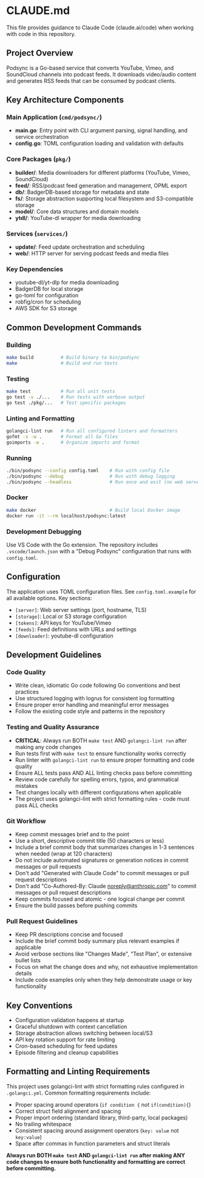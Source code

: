 # CLAUDE.md

This file provides guidance to Claude Code (claude.ai/code) when working with code in this repository.

## Project Overview

Podsync is a Go-based service that converts YouTube, Vimeo, and SoundCloud channels into podcast feeds. It downloads video/audio content and generates RSS feeds that can be consumed by podcast clients.

## Key Architecture Components

### Main Application (`cmd/podsync/`)
- **main.go**: Entry point with CLI argument parsing, signal handling, and service orchestration
- **config.go**: TOML configuration loading and validation with defaults

### Core Packages (`pkg/`)
- **builder/**: Media downloaders for different platforms (YouTube, Vimeo, SoundCloud)
- **feed/**: RSS/podcast feed generation and management, OPML export
- **db/**: BadgerDB-based storage for metadata and state
- **fs/**: Storage abstraction supporting local filesystem and S3-compatible storage
- **model/**: Core data structures and domain models
- **ytdl/**: YouTube-dl wrapper for media downloading

### Services (`services/`)
- **update/**: Feed update orchestration and scheduling
- **web/**: HTTP server for serving podcast feeds and media files

### Key Dependencies
- youtube-dl/yt-dlp for media downloading
- BadgerDB for local storage
- go-toml for configuration
- robfig/cron for scheduling
- AWS SDK for S3 storage

## Common Development Commands

### Building
```bash
make build          # Build binary to bin/podsync
make                # Build and run tests
```

### Testing
```bash
make test           # Run all unit tests
go test -v ./...    # Run tests with verbose output
go test ./pkg/...   # Test specific packages
```

### Linting and Formatting
```bash
golangci-lint run   # Run all configured linters and formatters
gofmt -s -w .       # Format all Go files
goimports -w .      # Organize imports and format
```

### Running
```bash
./bin/podsync --config config.toml    # Run with config file
./bin/podsync --debug                 # Run with debug logging
./bin/podsync --headless              # Run once and exit (no web server)
```

### Docker
```bash
make docker                           # Build local Docker image
docker run -it --rm localhost/podsync:latest
```

### Development Debugging
Use VS Code with the Go extension. The repository includes `.vscode/launch.json` with a "Debug Podsync" configuration that runs with `config.toml`.

## Configuration

The application uses TOML configuration files. See `config.toml.example` for all available options. Key sections:
- `[server]`: Web server settings (port, hostname, TLS)
- `[storage]`: Local or S3 storage configuration  
- `[tokens]`: API keys for YouTube/Vimeo
- `[feeds]`: Feed definitions with URLs and settings
- `[downloader]`: youtube-dl configuration

## Development Guidelines

### Code Quality
- Write clean, idiomatic Go code following Go conventions and best practices
- Use structured logging with logrus for consistent log formatting
- Ensure proper error handling and meaningful error messages
- Follow the existing code style and patterns in the repository

### Testing and Quality Assurance
- **CRITICAL**: Always run BOTH `make test` AND `golangci-lint run` after making any code changes
- Run tests first with `make test` to ensure functionality works correctly
- Run linter with `golangci-lint run` to ensure proper formatting and code quality
- Ensure ALL tests pass AND ALL linting checks pass before committing
- Review code carefully for spelling errors, typos, and grammatical mistakes
- Test changes locally with different configurations when applicable
- The project uses golangci-lint with strict formatting rules - code must pass ALL checks

### Git Workflow
- Keep commit messages brief and to the point
- Use a short, descriptive commit title (50 characters or less)
- Include a brief commit body that summarizes changes in 1-3 sentences when needed (wrap at 120 characters)
- Do not include automated signatures or generation notices in commit messages or pull requests
- Don't add "Generated with Claude Code" to commit messages or pull request descriptions
- Don't add "Co-Authored-By: Claude noreply@anthropic.com" to commit messages or pull request descriptions
- Keep commits focused and atomic - one logical change per commit
- Ensure the build passes before pushing commits

### Pull Request Guidelines
- Keep PR descriptions concise and focused
- Include the brief commit body summary plus relevant examples if applicable
- Avoid verbose sections like "Changes Made", "Test Plan", or extensive bullet lists
- Focus on what the change does and why, not exhaustive implementation details
- Include code examples only when they help demonstrate usage or key functionality

## Key Conventions

- Configuration validation happens at startup
- Graceful shutdown with context cancellation
- Storage abstraction allows switching between local/S3
- API key rotation support for rate limiting
- Cron-based scheduling for feed updates
- Episode filtering and cleanup capabilities

## Formatting and Linting Requirements

This project uses golangci-lint with strict formatting rules configured in `.golangci.yml`. Common formatting requirements include:

- Proper spacing around operators (`if condition {` not `if(condition){`)
- Correct struct field alignment and spacing
- Proper import ordering (standard library, third-party, local packages)
- No trailing whitespace
- Consistent spacing around assignment operators (`key: value` not `key:value`)
- Space after commas in function parameters and struct literals

**Always run BOTH `make test` AND `golangci-lint run` after making ANY code changes to ensure both functionality and formatting are correct before committing.**